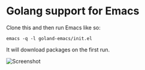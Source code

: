 # Golang support for Emacs

Clone this and then run Emacs like so:

    emacs -q -l goland-emacs/init.el
    
It will download packages on the first run.

![Screenshot](http://i.imgur.com/WIPJXgg.png)
